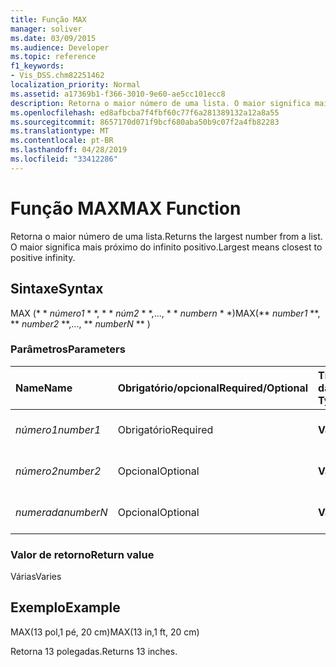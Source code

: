 ```yaml
---
title: Função MAX
manager: soliver
ms.date: 03/09/2015
ms.audience: Developer
ms.topic: reference
f1_keywords:
- Vis_DSS.chm82251462
localization_priority: Normal
ms.assetid: a17369b1-f366-3010-9e60-ae5cc101ecc8
description: Retorna o maior número de uma lista. O maior significa mais próximo do infinito positivo.
ms.openlocfilehash: ed8afbcba7f4fbf60c77f6a281389132a12a8a55
ms.sourcegitcommit: 8657170d071f9bcf680aba50b9c07f2a4fb82283
ms.translationtype: MT
ms.contentlocale: pt-BR
ms.lasthandoff: 04/28/2019
ms.locfileid: "33412286"
---
```

# <a name="max-function"></a><span data-ttu-id="5a88d-104">Função MAX</span><span class="sxs-lookup"><span data-stu-id="5a88d-104">MAX Function</span></span>

<span data-ttu-id="5a88d-105">Retorna o maior número de uma lista.</span><span class="sxs-lookup"><span data-stu-id="5a88d-105">Returns the largest number from a list.</span></span> <span data-ttu-id="5a88d-106">O maior significa mais próximo do infinito positivo.</span><span class="sxs-lookup"><span data-stu-id="5a88d-106">Largest means closest to positive infinity.</span></span>
  
## <a name="syntax"></a><span data-ttu-id="5a88d-107">Sintaxe</span><span class="sxs-lookup"><span data-stu-id="5a88d-107">Syntax</span></span>

<span data-ttu-id="5a88d-108">MAX (\* \* *número1* \* \*, \* \* *núm2* \* \*,..., \* \* *numbern* \* \*)</span><span class="sxs-lookup"><span data-stu-id="5a88d-108">MAX(\*\* *number1* \*\*, \*\* *number2* \*\*,..., \*\* *numberN* \*\* )</span></span> 
  
### <a name="parameters"></a><span data-ttu-id="5a88d-109">Parâmetros</span><span class="sxs-lookup"><span data-stu-id="5a88d-109">Parameters</span></span>

|<span data-ttu-id="5a88d-110">**Name**</span><span class="sxs-lookup"><span data-stu-id="5a88d-110">**Name**</span></span>|<span data-ttu-id="5a88d-111">**Obrigatório/opcional**</span><span class="sxs-lookup"><span data-stu-id="5a88d-111">**Required/Optional**</span></span>|<span data-ttu-id="5a88d-112">**Tipo de dados**</span><span class="sxs-lookup"><span data-stu-id="5a88d-112">**Data Type**</span></span>|<span data-ttu-id="5a88d-113">**Descrição**</span><span class="sxs-lookup"><span data-stu-id="5a88d-113">**Description**</span></span>|
|:-----|:-----|:-----|:-----|
| <span data-ttu-id="5a88d-114">_número1_</span><span class="sxs-lookup"><span data-stu-id="5a88d-114">_number1_</span></span> <br/> |<span data-ttu-id="5a88d-115">Obrigatório</span><span class="sxs-lookup"><span data-stu-id="5a88d-115">Required</span></span>  <br/> |<span data-ttu-id="5a88d-116">**Vai**</span><span class="sxs-lookup"><span data-stu-id="5a88d-116">**Varies**</span></span> <br/> |<span data-ttu-id="5a88d-117">O primeiro número na lista.</span><span class="sxs-lookup"><span data-stu-id="5a88d-117">The first number in the list.</span></span>  <br/> |
| <span data-ttu-id="5a88d-118">_número2_</span><span class="sxs-lookup"><span data-stu-id="5a88d-118">_number2_</span></span> <br/> |<span data-ttu-id="5a88d-119">Opcional</span><span class="sxs-lookup"><span data-stu-id="5a88d-119">Optional</span></span>  <br/> |<span data-ttu-id="5a88d-120">**Vai**</span><span class="sxs-lookup"><span data-stu-id="5a88d-120">**Varies**</span></span> <br/> | <span data-ttu-id="5a88d-121">O segundo número na lista.</span><span class="sxs-lookup"><span data-stu-id="5a88d-121">The second number in the list.</span></span>  <br/> |
| <span data-ttu-id="5a88d-122">_numerada_</span><span class="sxs-lookup"><span data-stu-id="5a88d-122">_numberN_</span></span> <br/> |<span data-ttu-id="5a88d-123">Opcional</span><span class="sxs-lookup"><span data-stu-id="5a88d-123">Optional</span></span>  <br/> |<span data-ttu-id="5a88d-124">**Vai**</span><span class="sxs-lookup"><span data-stu-id="5a88d-124">**Varies**</span></span> <br/> |<span data-ttu-id="5a88d-125">O enésimo número na lista.</span><span class="sxs-lookup"><span data-stu-id="5a88d-125">The nth number in the list.</span></span>  <br/> |
   
### <a name="return-value"></a><span data-ttu-id="5a88d-126">Valor de retorno</span><span class="sxs-lookup"><span data-stu-id="5a88d-126">Return value</span></span>

<span data-ttu-id="5a88d-127">Várias</span><span class="sxs-lookup"><span data-stu-id="5a88d-127">Varies</span></span>
  
## <a name="example"></a><span data-ttu-id="5a88d-128">Exemplo</span><span class="sxs-lookup"><span data-stu-id="5a88d-128">Example</span></span>

<span data-ttu-id="5a88d-129">MAX(13 pol,1 pé, 20 cm)</span><span class="sxs-lookup"><span data-stu-id="5a88d-129">MAX(13 in,1 ft, 20 cm)</span></span> 
  
<span data-ttu-id="5a88d-130">Retorna 13 polegadas.</span><span class="sxs-lookup"><span data-stu-id="5a88d-130">Returns 13 inches.</span></span> 
  

